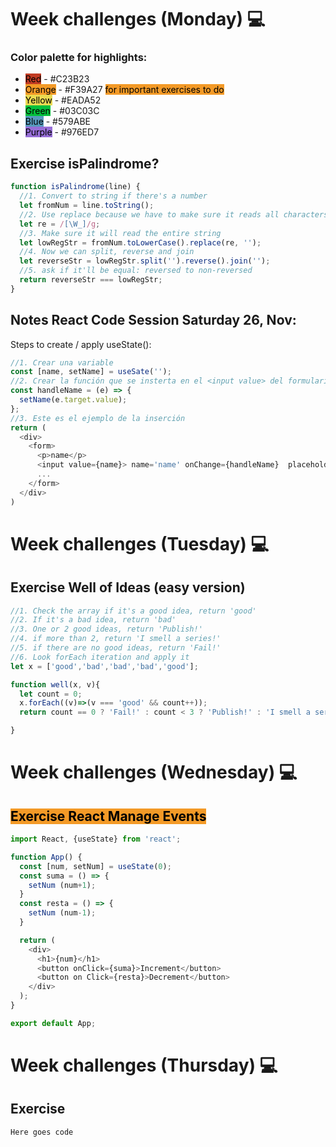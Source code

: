 # Week challenges (Monday) 💻

### Color palette for highlights:

- <mark style="background-color: #C23B23">Red</mark> - #C23B23
- <mark style="background-color: #F39A27">Orange</mark> - #F39A27 <mark style="background-color: #F39A27">for important exercises to do</mark>
- <mark style="background-color: #EADA52">Yellow</mark> - #EADA52
- <mark style="background-color: #03C03C">Green</mark> - #03C03C
- <mark style="background-color: #579ABE">Blue</mark> - #579ABE
- <mark style="background-color: #976ED7">Purple</mark> - #976ED7

## Exercise isPalindrome?

```JavaScript
function isPalindrome(line) {
  //1. Convert to string if there's a number
  let fromNum = line.toString();
  //2. Use replace because we have to make sure it reads all characters to then reverse
  let re = /[\W_]/g;
  //3. Make sure it will read the entire string
  let lowRegStr = fromNum.toLowerCase().replace(re, '');
  //4. Now we can split, reverse and join
  let reverseStr = lowRegStr.split('').reverse().join('');
  //5. ask if it'll be equal: reversed to non-reversed
  return reverseStr === lowRegStr;
}
```

## Notes React Code Session Saturday 26, Nov:

Steps to create / apply useState():

```JavaScript
//1. Crear una variable
const [name, setName] = useSate('');
//2. Crear la función que se insterta en el <input value> del formulario
const handleName = (e) => {
  setName(e.target.value);
};
//3. Este es el ejemplo de la inserción
return (
  <div>
    <form>
      <p>name</p>
      <input value={name}> name='name' onChange={handleName}  placeholder?'name...'/>
      ...
    </form>
  </div>
)

```

# Week challenges (Tuesday) 💻

## Exercise Well of Ideas (easy version)

```JavaScript
//1. Check the array if it's a good idea, return 'good'
//2. If it's a bad idea, return 'bad'
//3. One or 2 good ideas, return 'Publish!'
//4. if more than 2, return 'I smell a series!'
//5. if there are no good ideas, return 'Fail!'
//6. Look forEach iteration and apply it
let x = ['good','bad','bad','bad','good'];

function well(x, v){
  let count = 0;
  x.forEach((v)=>(v === 'good' && count++));
  return count == 0 ? 'Fail!' : count < 3 ? 'Publish!' : 'I smell a series!';

}
```

# Week challenges (Wednesday) 💻

## <mark style="background-color: #F39A27">Exercise React Manage Events</mark>

```JavaScript
import React, {useState} from 'react';

function App() {
  const [num, setNum] = useState(0);
  const suma = () => {
    setNum (num+1);
  }
  const resta = () => {
    setNum (num-1);
  }

  return (
    <div>
      <h1>{num}</h1>
      <button onClick={suma}>Increment</button>
      <button on Click={resta}>Decrement</button>
    </div>
  );
}

export default App;
```

# Week challenges (Thursday) 💻

## Exercise

```JavaScript
Here goes code
```
